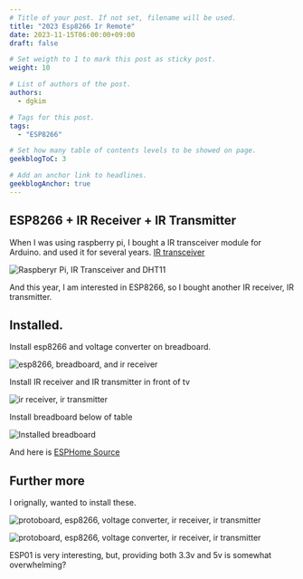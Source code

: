 ```yaml
---
# Title of your post. If not set, filename will be used.
title: "2023 Esp8266 Ir Remote"
date: 2023-11-15T06:00:00+09:00
draft: false

# Set weigth to 1 to mark this post as sticky post.
weight: 10

# List of authors of the post.
authors:
  - dgkim

# Tags for this post.
tags:
  - "ESP8266"

# Set how many table of contents levels to be showed on page.
geekblogToC: 3

# Add an anchor link to headlines.
geekblogAnchor: true
---
```


## ESP8266 + IR Receiver + IR Transmitter

When I was using raspberry pi, I bought a IR transceiver module for Arduino. and used it for several years. [IR transceiver](/pages/posts/telegram-bot-try2/)

![Raspberyr Pi, IR Transceiver and DHT11](/uploads/2019-may-iot-project/Photo-2019-05-31-00-05-52_0448-1.jpg)

And this year, I am interested in ESP8266, so I bought another IR receiver, IR transmitter.

## Installed.

Install esp8266 and voltage converter on breadboard.

![esp8266, breadboard, and ir receiver](https://image.dgkim.net/thumbnail/375/2023-esp8266-ir-remote/IMG_5620.jpg)

Install IR receiver and IR transmitter in front of tv

![ir receiver, ir transmitter](https://image.dgkim.net/thumbnail/375/2023-esp8266-ir-remote/IMG_5623.jpg)

Install breadboard below of table

![Installed breadboard](https://image.dgkim.net/thumbnail/375/2023-esp8266-ir-remote/IMG_5624.jpg)

And here is [ESPHome Source](https://github.com/deokgonkim/example/blob/main/esphome/livingroom4/livingroom4.yml)

## Further more

I orignally, wanted to install these.

![protoboard, esp8266, voltage converter, ir receiver, ir transmitter](https://image.dgkim.net/thumbnail/375/2023-esp8266-ir-remote/IMG_5591.jpg)

![protoboard, esp8266, voltage converter, ir receiver, ir transmitter](https://image.dgkim.net/thumbnail/375/2023-esp8266-ir-remote/IMG_5592.jpg)

ESP01 is very interesting, but, providing both 3.3v and 5v is somewhat overwhelming?

